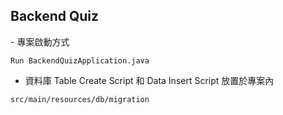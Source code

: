 <h2>Backend Quiz</h2>
- 專案啟動方式

``
Run BackendQuizApplication.java
``

- 資料庫 Table Create Script 和 Data Insert Script 放置於專案內

``
src/main/resources/db/migration
``
